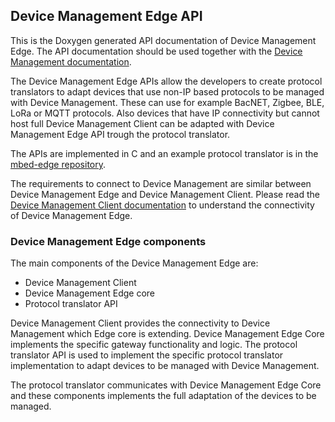 ## Device Management Edge API

This is the Doxygen generated API documentation of Device Management Edge.
The API documentation should be used together with the
[Device Management documentation](https://cloud.mbed.com/docs/latest).

The Device Management Edge APIs allow the developers to create protocol translators to adapt
devices that use non-IP based protocols to be managed with Device Management.
These can use for example BacNET, Zigbee, BLE, LoRa or MQTT protocols. Also devices that have
IP connectivity but cannot host full Device Management Client can be adapted with Device Management
Edge API trough the protocol translator.

The APIs are implemented in C and an example protocol translator is in the [mbed-edge repository](https://github.com/ARMmbed/mbed-edge).

The requirements to connect to Device Management are similar between Device Management Edge and 
Device Management Client. Please read the [Device Management Client documentation](https://cloud.mbed.com/docs/current/connecting/index.html) to understand
the connectivity of Device Management Edge.

### Device Management Edge components

The main components of the Device Management Edge are:
 * Device Management Client
 * Device Management Edge core
 * Protocol translator API
 
Device Management Client provides the connectivity to Device Management which Edge core
is extending. Device Management Edge Core implements the specific gateway functionality
and logic. The protocol translator API is used to implement the specific protocol
translator implementation to adapt devices to be managed with Device Management.

The protocol translator communicates with Device Management Edge Core and these components
implements the full adaptation of the devices to be managed.
